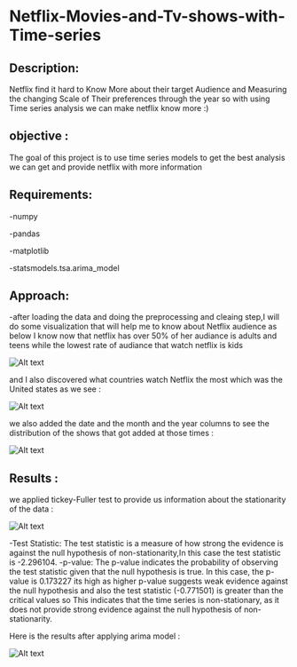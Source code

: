 # Netflix-Movies-and-Tv-shows-with-Time-series
## Description:
Netflix find it hard to Know More about their target Audience and Measuring the changing Scale of Their preferences through the year so with using Time series analysis we can make netflix know more :)
## objective :
The goal of this project is to use time series models to get the best analysis we can get and provide netflix with more information 
## Requirements:
-numpy

-pandas

-matplotlib

-statsmodels.tsa.arima_model

## Approach:
-after loading the data and doing the preprocessing and cleaing step,I will do some visualization that will help me to know about Netflix audience as below I know now that netflix has over 50% of her audiance is adults and teens while the lowest rate of audiance that watch netflix is kids

![Alt text]()

and I also discovered what countries watch Netflix the most which was the United states as we see :

![Alt text]()

we also added the date and the month and the year columns to see the distribution of the shows that got added at those times :

![Alt text]()
## Results :
we applied tickey-Fuller test to provide us information about the stationarity of the data :

![Alt text]()



-Test Statistic: The test statistic is a measure of how strong the evidence is against the null hypothesis of non-stationarity,In this case the test statistic is -2.296104.
-p-value: The p-value indicates the probability of observing the test statistic given that the null hypothesis is true. In this case, the p-value is  0.173227 its high as higher p-value suggests weak evidence against the null hypothesis and also the test statistic (-0.771501) is greater than the critical values so This indicates that the time series is non-stationary, as it does not provide strong evidence against the null hypothesis of non-stationarity.

Here is the results after applying arima model :

![Alt text]()

